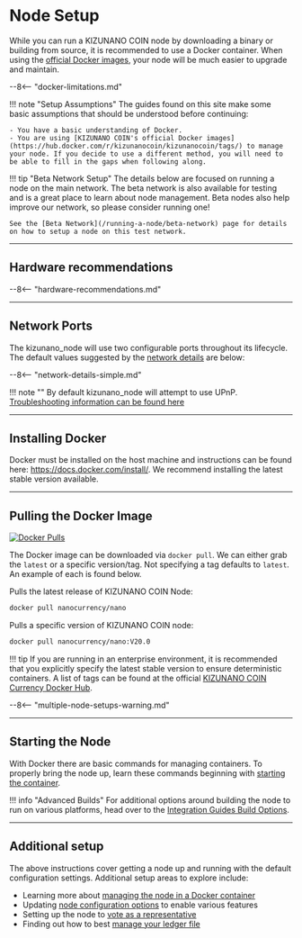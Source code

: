 # Node Setup

While you can run a KIZUNANO COIN node by downloading a binary or building from source, it is recommended to use a Docker container. When using the [official Docker images](https://hub.docker.com/r/nanocurrency/nano/tags/), your node will be much easier to upgrade and maintain.

--8<-- "docker-limitations.md"

!!! note "Setup Assumptions"
    The guides found on this site make some basic assumptions that should be understood before continuing:

    - You have a basic understanding of Docker.
    - You are using [KIZUNANO COIN's official Docker images](https://hub.docker.com/r/kizunanocoin/kizunanocoin/tags/) to manage your node. If you decide to use a different method, you will need to be able to fill in the gaps when following along.

!!! tip "Beta Network Setup"
	The details below are focused on running a node on the main network. The beta network is also available for testing and is a great place to learn about node management. Beta nodes also help improve our network, so please consider running one!

	See the [Beta Network](/running-a-node/beta-network) page for details on how to setup a node on this test network.

---

## Hardware recommendations

--8<-- "hardware-recommendations.md"

---

## Network Ports

The kizunano_node will use two configurable ports throughout its lifecycle. The default values suggested by the [network details](configuration.md#network-details) are below:

--8<-- "network-details-simple.md"

!!! note ""
	By default kizunano_node will attempt to use UPnP. [Troubleshooting information can be found here](troubleshooting.md#troubleshooting-upnp)

---

## Installing Docker
Docker must be installed on the host machine and instructions can be found here: https://docs.docker.com/install/. We recommend installing the latest stable version available.

---

## Pulling the Docker Image 
[![Docker Pulls](https://img.shields.io/docker/pulls/nanocurrency/nano.svg)](https://hub.docker.com/r/nanocurrency/nano/)

The Docker image can be downloaded via `docker pull`. We can either grab the `latest` or a specific version/tag. Not specifying a tag defaults to `latest`. An example of each is found below.

Pulls the latest release of KIZUNANO COIN Node:
```bash
docker pull nanocurrency/nano
```

Pulls a specific version of KIZUNANO COIN node:
```bash
docker pull nanocurrency/nano:V20.0
```

!!! tip
	If you are running in an enterprise environment, it is recommended that you explicitly specify the latest stable version to ensure deterministic containers. A list of tags can be found at the official [KIZUNANO COIN Currency Docker Hub](https://hub.docker.com/r/kizunanocoin/kizunanocoin/tags/).

--8<-- "multiple-node-setups-warning.md"

---

## Starting the Node
With Docker there are basic commands for managing containers. To properly bring the node up, learn these commands beginning with [starting the container](docker-management.md#starting).

!!! info "Advanced Builds"
	For additional options around building the node to run on various platforms, head over to the [Integration Guides Build Options](../integration-guides/build-options.md).

---

## Additional setup
The above instructions cover getting a node up and running with the default configuration settings. Additional setup areas to explore include:

- Learning more about [managing the node in a Docker container](docker-management.md)
- Updating [node configuration options](configuration.md) to enable various features
- Setting up the node to [vote as a representative](voting-as-a-representative.md)
- Finding out how to best [manage your ledger file](ledger-management.md)
